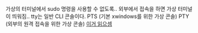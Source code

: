 가상의 터미널에서 sudo 명령을 사용할 수 없도록..
외부에서 접속을 하면 가상 터미널이 띄워짐..
tty는 일반 CLI 콘솔이다.
PTS (기본 xwindows를 위한 가상 콘솔)
PTY (외부의 원격 접속을 위한 가상 콘솔)
[이거 읽으셈](https://bloodguy.tistory.com/entry/Linux-ssh%EB%82%98-%EB%8B%A4%EB%A5%B8-%EB%8D%B0%EB%AA%AC%EC%97%90%EC%84%9C-sudo-u-%EB%A5%BC-%EC%9D%B4%EC%9A%A9%ED%95%B4-%EB%8B%A4%EB%A5%B8-%EC%9C%A0%EC%A0%80%EA%B6%8C%ED%95%9C%EC%9C%BC%EB%A1%9C-%EC%8B%A4%ED%96%89%EC%8B%9C-sudo-sorry-you-must-have-a-tty-to-run-sudo-%EC%98%A4%EB%A5%98-%ED%95%B4%EA%B2%B0)
